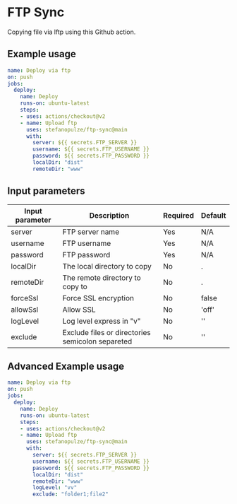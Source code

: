 # FTP Sync
Copying file via lftp using this Github action.


## Example usage

```yaml
name: Deploy via ftp
on: push
jobs:
  deploy:
    name: Deploy
    runs-on: ubuntu-latest
    steps:
    - uses: actions/checkout@v2
    - name: Upload ftp
      uses: stefanopulze/ftp-sync@main
      with:
        server: ${{ secrets.FTP_SERVER }}
        username: ${{ secrets.FTP_USERNAME }}
        password: ${{ secrets.FTP_PASSWORD }}
        localDir: "dist"
        remoteDir: "www"
```

## Input parameters

Input parameter | Description | Required | Default
--- | --- | --- | ---
server | FTP server name | Yes | N/A
username | FTP username | Yes | N/A
password | FTP password | Yes | N/A
localDir | The local directory to copy | No | .
remoteDir | The remote directory to copy to | No | .
forceSsl | Force SSL encryption | No | false
allowSsl | Allow SSL | No | 'off'
logLevel | Log level express in "v" | No | ''
exclude | Exclude files or directories semicolon separeted  | No | ''

## Advanced Example usage

```yaml
name: Deploy via ftp
on: push
jobs:
  deploy:
    name: Deploy
    runs-on: ubuntu-latest
    steps:
    - uses: actions/checkout@v2
    - name: Upload ftp
      uses: stefanopulze/ftp-sync@main
      with:
        server: ${{ secrets.FTP_SERVER }}
        username: ${{ secrets.FTP_USERNAME }}
        password: ${{ secrets.FTP_PASSWORD }}
        localDir: "dist"
        remoteDir: "www"
        logLevel: "vv"
        exclude: "folder1;file2"
```